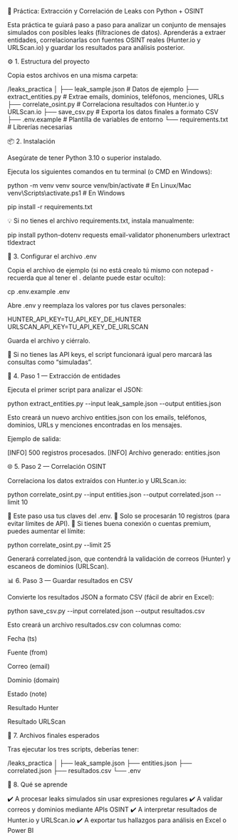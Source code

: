 🧠 Práctica: Extracción y Correlación de Leaks con Python + OSINT

Esta práctica te guiará paso a paso para analizar un conjunto de mensajes simulados con posibles leaks (filtraciones de datos).
Aprenderás a extraer entidades, correlacionarlas con fuentes OSINT reales (Hunter.io y URLScan.io) y guardar los resultados para análisis posterior.

⚙️ 1. Estructura del proyecto

Copia estos archivos en una misma carpeta:

/leaks_practica
│
├── leak_sample.json        # Datos de ejemplo
├── extract_entities.py     # Extrae emails, dominios, teléfonos, menciones, URLs
├── correlate_osint.py      # Correlaciona resultados con Hunter.io y URLScan.io
├── save_csv.py             # Exporta los datos finales a formato CSV
├── .env.example            # Plantilla de variables de entorno
└── requirements.txt        # Librerías necesarias

📦 2. Instalación

Asegúrate de tener Python 3.10 o superior instalado.

Ejecuta los siguientes comandos en tu terminal (o CMD en Windows):

python -m venv venv
source venv/bin/activate       # En Linux/Mac
venv\Scripts\activate.ps1      # En Windows

pip install -r requirements.txt


💡 Si no tienes el archivo requirements.txt, instala manualmente:

pip install python-dotenv requests email-validator phonenumbers urlextract tldextract

🔐 3. Configurar el archivo .env

Copia el archivo de ejemplo (si no está crealo tú mismo con notepad - recuerda que al tener el . delante puede estar oculto):

cp .env.example .env


Abre .env y reemplaza los valores por tus claves personales:

HUNTER_API_KEY=TU_API_KEY_DE_HUNTER
URLSCAN_API_KEY=TU_API_KEY_DE_URLSCAN


Guarda el archivo y ciérralo.

📘 Si no tienes las API keys, el script funcionará igual pero marcará las consultas como “simuladas”.

🧩 4. Paso 1 — Extracción de entidades

Ejecuta el primer script para analizar el JSON:

python extract_entities.py --input leak_sample.json --output entities.json


Esto creará un nuevo archivo entities.json con los emails, teléfonos, dominios, URLs y menciones encontradas en los mensajes.

Ejemplo de salida:

[INFO] 500 registros procesados.
[INFO] Archivo generado: entities.json

🌐 5. Paso 2 — Correlación OSINT

Correlaciona los datos extraídos con Hunter.io y URLScan.io:

python correlate_osint.py --input entities.json --output correlated.json --limit 10


🔹 Este paso usa tus claves del .env.
🔹 Solo se procesarán 10 registros (para evitar límites de API).
🔹 Si tienes buena conexión o cuentas premium, puedes aumentar el límite:

python correlate_osint.py --limit 25


Generará correlated.json, que contendrá la validación de correos (Hunter) y escaneos de dominios (URLScan).

📊 6. Paso 3 — Guardar resultados en CSV

Convierte los resultados JSON a formato CSV (fácil de abrir en Excel):

python save_csv.py --input correlated.json --output resultados.csv


Esto creará un archivo resultados.csv con columnas como:

Fecha (ts)

Fuente (from)

Correo (email)

Dominio (domain)

Estado (note)

Resultado Hunter

Resultado URLScan

📘 7. Archivos finales esperados

Tras ejecutar los tres scripts, deberías tener:

/leaks_practica
│
├── leak_sample.json
├── entities.json
├── correlated.json
├── resultados.csv
└── .env

🧠 8. Qué se aprende

✔️ A procesar leaks simulados sin usar expresiones regulares
✔️ A validar correos y dominios mediante APIs OSINT
✔️ A interpretar resultados de Hunter.io y URLScan.io
✔️ A exportar tus hallazgos para análisis en Excel o Power BI

